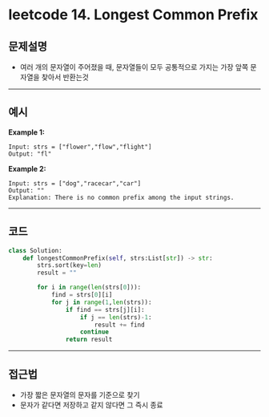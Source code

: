 # leetcode 14. Longest Common Prefix

## 문제설명

- 여러 개의 문자열이 주어졌을 때, 문자열들이 모두 공통적으로 가지는 가장 앞쪽 문자열을 찾아서 반환는것

 

---

## 예시

**Example 1:**

```
Input: strs = ["flower","flow","flight"]
Output: "fl"

```

**Example 2:**

```
Input: strs = ["dog","racecar","car"]
Output: ""
Explanation: There is no common prefix among the input strings.
```

---

## 코드

```python
class Solution:
    def longestCommonPrefix(self, strs:List[str]) -> str:
        strs.sort(key=len)
        result = ""

        for i in range(len(strs[0])):
            find = strs[0][i]
            for j in range(1,len(strs)):
                if find == strs[j][i]:
                    if j == len(strs)-1:
                        result += find 
                    continue
                return result
```

---

## 접근법

- 가장 짧은 문자열의 문자를 기준으로 찾기
- 문자가 같다면 저장하고 같지 않다면 그 즉시 종료